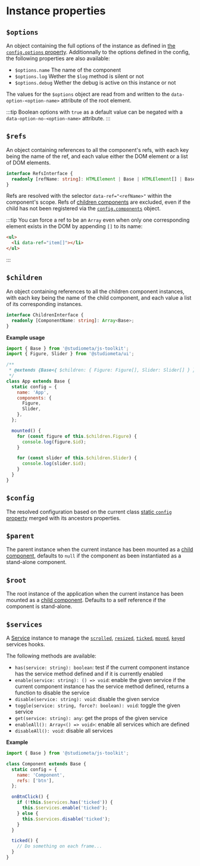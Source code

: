 # Instance properties

## `$options`

An object containing the full options of the instance as defined in [the `config.options` property](/api/configuration.html#config-options). Additionnally to the options defined in the config, the following properties are also available:

- `$options.name` The name of the component
- `$options.log` Wether the `$log` method is silent or not
- `$options.debug` Wether the debug is active on this instance or not

The values for the `$options` object are read from and written to the `data-option-<option-name>` attribute of the root element.

:::tip
Boolean options with `true` as a default value can be negated with a `data-option-no-<option-name>` attribute.
:::

## `$refs`

An object containing references to all the component's refs, with each key being the name of the ref, and each value either the DOM element or a list of DOM elements.

```ts
interface RefsInterface {
  readonly [refName: string]: HTMLElement | Base | HTMLElement[] | Base[];
}
```

Refs are resolved with the selector `data-ref="<refName>"` within the component's scope. Refs of [children components](#components) are excluded, even if the child has not been registered via the [`config.components`](#components) object.

:::tip
You can force a ref to be an `Array` even when only one corresponding element exists in the DOM by appending `[]` to its name:

```html
<ul>
  <li data-ref="item[]"></li>
</ul>
```

:::

## `$children`

An object containing references to all the children component instances, with each key being the name of the child component, and each value a list of its corresponding instances.

```ts
interface ChildrenInterface {
  readonly [ComponentName: string]: Array<Base>;
}
```

**Example usage**

```js twoslash
import { Base } from '@studiometa/js-toolkit';
import { Figure, Slider } from '@studiometa/ui';

/**
 * @extends {Base<{ $children: { Figure: Figure[], Slider: Slider[] } }>}
 */
class App extends Base {
  static config = {
    name: 'App',
    components: {
      Figure,
      Slider,
    },
  };

  mounted() {
    for (const figure of this.$children.Figure) {
      console.log(figure.$id);
    }

    for (const slider of this.$children.Slider) {
      console.log(slider.$id);
    }
  }
}
```

## `$config`

The resolved configuration based on the current class [static `config` property](/api/configuration.html) merged with its ancestors properties.

## `$parent`

The parent instance when the current instance has been mounted as a [child component](#components), defaults to `null` if the component as been instantiated as a stand-alone component.

## `$root`

The root instance of the application when the current instance has been mounted as a [child component](#components). Defaults to a self reference if the component is stand-alone.

## `$services`

A [Service](https://github.com/studiometa/js-toolkit/blob/master/src/abstracts/Base/classes/Services.js) instance to manage the [`scrolled`](#scrolled-props), [`resized`](#resized-props), [`ticked`](#ticked-props), [`moved`](#moved-props), [`keyed`](#keyed-props) services hooks.

The following methods are available:

- `has(service: string): boolean`: test if the current component instance has the service method defined and if it is currently enabled
- `enable(service: string): () => void`: enable the given service if the current component instance has the service method defined, returns a function to disable the service
- `disable(service: string): void`: disable the given service
- `toggle(service: string, force?: boolean): void`: toggle the given service
- `get(service: string): any`: get the props of the given service
- `enableAll(): Array<() => void>`: enable all services which are defined
- `disableAll(): void`: disable all services

**Example**

```js twoslash
import { Base } from '@studiometa/js-toolkit';

class Component extends Base {
  static config = {
    name: 'Component',
    refs: ['btn'],
  };

  onBtnClick() {
    if (!this.$services.has('ticked')) {
      this.$services.enable('ticked');
    } else {
      this.$services.disable('ticked');
    }
  }

  ticked() {
    // Do something on each frame...
  }
}
```
